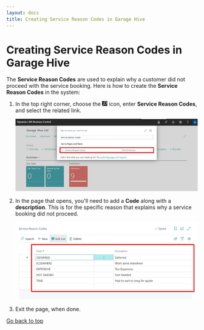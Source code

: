 ```yaml
---
layout: docs
title: Creating Service Reason Codes in Garage Hive
---
```


<a name="top"></a>

# Creating Service Reason Codes in Garage Hive
The **Service Reason Codes**  are used to explain why a customer did not proceed with the service booking. Here is how to create the **Service Reason Codes** in the system:
1. In the top right corner, choose the ![](media/search_icon.png) icon, enter **Service Reason Codes**, and select the related link.

   ![](media/service-reason-codes1.png)

2. In the page that opens, you'll need to add a **Code** along with a **description**. This is for the specific reason that explains why a service booking did not proceed.

   ![](media/service-reason-codes2.png)

3. Exit the page, when done.


[Go back to top](#top)
